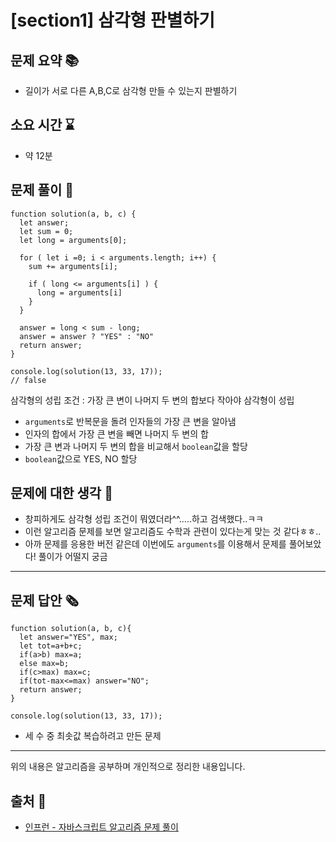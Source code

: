# [section1] 삼각형 판별하기
## 문제 요약 📚
- 길이가 서로 다른 A,B,C로 삼각형 만들 수 있는지 판별하기

## 소요 시간 ⌛️
- 약 12분

## 문제 풀이 📝
```
function solution(a, b, c) {
  let answer;
  let sum = 0;
  let long = arguments[0];

  for ( let i =0; i < arguments.length; i++) {
    sum += arguments[i];

    if ( long <= arguments[i] ) {
      long = arguments[i]
    }
  }

  answer = long < sum - long;
  answer = answer ? "YES" : "NO"
  return answer;
}

console.log(solution(13, 33, 17));
// false
```
삼각형의 성립 조건 : 가장 큰 변이 나머지 두 변의 합보다 작아야 삼각형이 성립
- `arguments`로 반복문을 돌려 인자들의 가장 큰 변을 알아냄
- 인자의 합에서 가장 큰 변을 빼면 나머지 두 변의 합
- 가장 큰 변과 나머지 두 변의 합을 비교해서 `boolean`값을 할당
- `boolean`값으로 YES, NO 할당

## 문제에 대한 생각 🧐
- 창피하게도 삼각형 성립 조건이 뭐였더라^^.....하고 검색했다..ㅋㅋ
- 이런 알고리즘 문제를 보면 알고리즘도 수학과 관련이 있다는게 맞는 것 같다ㅎㅎ..
- 아까 문제를 응용한 버전 같은데 이번에도 `arguments`를 이용해서 문제를 풀어보았다! 풀이가 어떨지 궁금

- - -
## 문제 답안 🗞
```
function solution(a, b, c){
  let answer="YES", max;
  let tot=a+b+c;
  if(a>b) max=a;
  else max=b;
  if(c>max) max=c;
  if(tot-max<=max) answer="NO";
  return answer;
}

console.log(solution(13, 33, 17));
```
- 세 수 중 최솟값 복습하려고 만든 문제

- - -
위의 내용은 알고리즘을 공부하며 개인적으로 정리한 내용입니다.
## 출처 📝
- [인프런 - 자바스크립트 알고리즘 문제 풀이](https://www.inflearn.com/course/%EC%9E%90%EB%B0%94%EC%8A%A4%ED%81%AC%EB%A6%BD%ED%8A%B8-%EC%95%8C%EA%B3%A0%EB%A6%AC%EC%A6%98-%EB%AC%B8%EC%A0%9C%ED%92%80%EC%9D%B4/dashboard)
